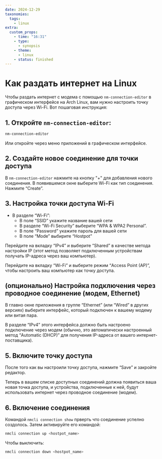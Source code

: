 ```yaml
---
date: 2024-12-29
taxonomies:
  tags:
    - linux
extra:
  custom_props:
    - time: "16:31"
    - type:
      - synopsis
    - theme: 
      - linux
    - status: finished
---
```


# Как раздать интернет на Linux
Чтобы раздать интернет с модема с помощью `nm-connection-editor` в графическом интерфейсе на Arch Linux, вам нужно настроить точку доступа через Wi-Fi. Вот пошаговая инструкция:

## 1. Откройте `nm-connection-editor`:
```sh
nm-connection-editor
```
Или откройте через меню приложений в графическом интерфейсе.

## 2. Создайте новое соединение для точки доступа
В `nm-connection-editor` нажмите на кнопку "+" для добавления нового соединения.
В появившемся окне выберите Wi-Fi как тип соединения. Нажмите “Create”.

## 3. Настройка точки доступа Wi-Fi
- В разделе “Wi-Fi”:
	- В поле “SSID” укажите название вашей сети 
	- В разделе “Wi-Fi Security” выберите “WPA & WPA2 Personal”.
	- В поле “Password” укажите пароль для вашей сети
	- В поле “Mode” выбирите “Hostpot”
	
Перейдите на вкладку “IPv4” и выберите “Shared” в качестве метода настройки IP (этот метод позволяет подключенным устройствам получать IP-адреса через ваш компьютер).

Перейдите на вкладку “Wi-Fi” и выберите режим “Access Point (AP)”, чтобы настроить ваш компьютер как точку доступа.

## (опционально) Настройка подключения через проводное соединение (модем, Ethernet)
В главно окне приложения в группе “Ethernet” (или “Wired” в других версиях) выберите интерфейс, который подключен к вашему модему или витая пара.

В разделе “IPv4” этого интерфейса должно быть настроено подключение через модем (обычно, это автоматически настроенный метод “Automatic (DHCP)” для получения IP-адреса от вашего интернет-поставщика).

## 5. Включите точку доступа
После того как вы настроили точку доступа, нажмите “Save” и закройте редактор.

Теперь в вашем списке доступных соединений должна появиться ваша новая точка доступа, и устройства, подключенные к ней, будут использовать интернет через проводное соединение (модем).

## 6. Включение соединения
Командой `nmcli connection show` прверть что соединение успелно создолось. Затем активируйте его командой:
```sh
nmcli connection up <hostpot_name>
```

Чтобы выключить:
```sh
nmcli connection down <hostpot_name>
```